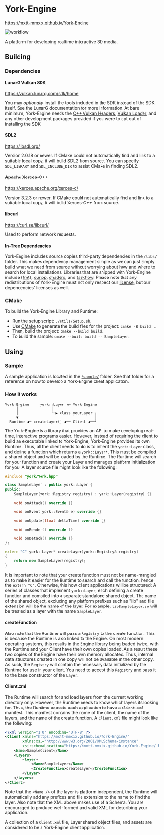 # York-Engine
https://mxtt-mmxix.github.io/York-Engine

![workflow](https://github.com/mxtt-mmxix/York-Engine/actions/workflows/cmake.yml/badge.svg) 

A platform for developing realtime interactive 3D media.

## Building
### Dependencies
#### LunarG Vulkan SDK
https://vulkan.lunarg.com/sdk/home

You may *optionally* install the tools included in the SDK instead of the SDK itself. See the LunarG documentation for more information. At bare minimum, York-Engine needs the [C++ Vulkan Headers](https://github.com/khronosgroup/vulkan-hpp), [Vulkan Loader](https://github.com/KhronosGroup/Vulkan-Loader), and any other development packages provided if you were to opt out of installing the SDK.
#### SDL2
https://libsdl.org/ 

Version 2.0.18 or newer. If CMake could not automatically find and link to a suitable local copy, it will build SDL2 from source. You can specify `SDL_LIBRARY` and `SDL_INCLUDE_DIR` to assist CMake in finding SDL2.
#### Apache Xerces-C++
https://xerces.apache.org/xerces-c/

Version 3.2.3 or newer. If CMake could not automatically find and link to a suitable local copy, it will build Xerces-C++ from source.
#### libcurl
https://curl.se/libcurl/

Used to perform network requests.
#### In-Tree Dependencies
York-Engine includes source copies third-party dependencies in the `/libs/` folder. This makes dependency management simple as we can just simply build what we need from source without worrying about how and where to search for local installations. Libraries that are shipped with York-Engine include [{fmt}](https://fmt.dev/latest/index.html), [curlpp](https://www.curlpp.org/), [shaderc](https://github.com/google/shaderc), and [taskflow](https://taskflow.github.io/). Please note that any redistributions of York-Engine must not only respect our [license](https://github.com/mxtt-mmxix/York-Engine/blob/main/LICENSE), but our dependencies' licenses as well.

### CMake
To build the York-Engine Library and Runtime: 
- Run the setup script: `./utils/Setup.sh`.
- Use [CMake](https://cmake.org/) to generate the build files for the project: `cmake -B build .`. 
- Then, build the project: `cmake --build build`.
- To build the sample: `cmake --build build -- SampleLayer`.

## Using
### Sample
A sample application is located in the [`/sample/`](https://github.com/mxtt-mmxix/York-Engine/tree/main/sample) folder. See that folder for a reference on how to develop a York-Engine client application.

### How it works
```
York-Engine     york::Layer ◀─ York-Engine
     │               │                     
     │               └─▶ class yourLayer ┐
     ▼                                   │
  Runtime ◀─ createLayer() ◀── Client ◀──┘
```
The York-Engine is a library that provides an API to make developing real-time, interactive programs easier. However, instead of requiring the client to build an executable linked to York-Engine, York-Engine provides its own Runtime. Thus, all the client needs to do is to inherit the `york::Layer` class, and define a function which returns a `york::Layer*`. This must be compiled a shared object and will be loaded by the Runtime. The Runtime will search for your function and create your Layer and manages platform initialization for you. A layer source file might look like the following:
```cpp
#include "york/York.hpp"

class SampleLayer : public york::Layer {
public:
    SampleLayer(york::Registry registry) : york::Layer(registry) {}

    void onAttach() override {}

    void onEvent(york::Event& e) override {}

    void onUpdate(float deltaTime) override {}

    void onRender() override {}

    void onDetach() override {}
};

extern "C" york::Layer* createLayer(york::Registry& registry)
{
    return new SampleLayer(registry);
}
```
It is important to note that your create function must not be name-mangled as to make it easier for the Runtime to search and call the function, hence the `extern "C"`. Otherwise, this how client applications will be structured: A series of classes that implement `york::Layer`, each defining a create function and compiled into a separate standalone shared object. The name of the shared object, excluding any platform prefixes such as "lib" and file extension will be the name of the layer. For example, `libSampleLayer.so` will be treated as a layer with the name `SampleLayer`. 
#### createFunction
Also note that the Runtime will pass a `Registry` to the create function. This is because the Runtime is also linked to the Engine. On most modern operating systems, this results in the Engine library being loaded twice, with the Runtime and your Client have their own copies loaded. As a result these two copies of the Engine have their own memory allocated. Thus, internal data structures created in one copy will not be available in the other copy. As such, the `Registry` will contain the necessary data initialized by the Runtime for use in your client. You need to accept this `Registry` and pass it to the base constructor of the `Layer`.   

#### Client.xml
The Runtime will search for and load layers from the current working directory only. However, the Runtime needs to know which layers its looking for. Thus, the Runtime expects each application to have a `Client.xml` manifest. This manifest contains the name of the client, the name of the layers, and the name of the create function. A `Client.xml` file might look like the following:
```xml
<?xml version="1.0" encoding="UTF-8" ?>
<Client xmlns="https://mxtt-mmxix.github.io/York-Engine/"
        xmlns:xsi="http://www.w3.org/2001/XMLSchema-instance"
        xsi:schemaLocation="https://mxtt-mmxix.github.io/York-Engine/ https://raw.githubusercontent.com/mxtt-mmxix/York-Engine/runtime-impl/Client.xsd">
    <Name>SampleClient</Name>
    <Layers>
        <Layer>
            <Name>SampleLayer</Name>
            <CreateFunction>createLayer</CreateFunction>
        </Layer>
    </Layers>
</Client>
```
Note that the `<Name />` of the layer is platform independent, the Runtime will automatically add any prefixes and file extension to the name to find the layer. Also note that the XML above makes use of a Schema. You are encouraged to produce well-formed and valid XML for describing your application.

A collection of a `Client.xml` file, Layer shared object files, and assets are considered to be a York-Engine client application.